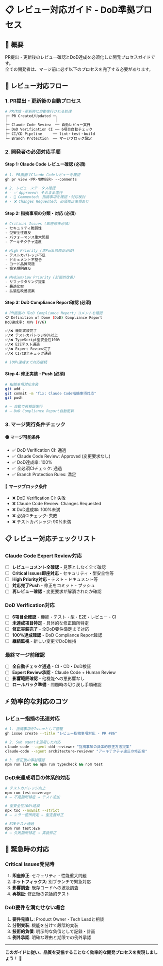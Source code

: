 # 📋 レビュー対応ガイド - DoD準拠プロセス

## 🎯 概要

PR提出・更新後のレビュー確認とDoD達成を必須化した開発プロセスガイドです。  
全ての開発者は、マージ前に必ず以下のプロセスを完了する必要があります。

## 🔄 レビュー対応フロー

### 1. PR提出・更新後の自動プロセス

```bash
# PR作成・更新時に自動実行される処理
┌─ PR Created/Updated ─┐
│                      │
├─ Claude Code Review  ── 自動レビュー実行
├─ DoD Verification CI ── 6項目自動チェック  
├─ CI/CD Pipeline     ── lint・test・build
└─ Branch Protection  ── マージブロック設定
```

### 2. 開発者の必須対応手順

#### Step 1: Claude Code レビュー確認 (必須)
```bash
# 1. PR画面でClaude Codeレビューを確認
gh pr view <PR-NUMBER> --comments

# 2. レビューステータス確認
# - ✅ Approved: そのまま進行
# - 🔄 Commented: 指摘事項を確認・対応検討
# - ❌ Changes Requested: 必須修正事項あり
```

#### Step 2: 指摘事項の分類・対応 (必須)
```bash
# Critical Issues (即座修正必須)
- セキュリティ脆弱性
- 型安全性違反  
- パフォーマンス重大問題
- アーキテクチャ違反

# High Priority (次Push前修正必須)
- テストカバレッジ不足
- ドキュメント不整合
- コード品質問題
- 命名規則違反

# Medium/Low Priority (計画的改善)
- リファクタリング提案
- 最適化案
- 拡張性改善提案
```

#### Step 3: DoD Compliance Report確認 (必須)
```bash
# PR画面の「DoD Compliance Report」コメントを確認
📋 Definition of Done (DoD) Compliance Report
DoD達成率: XX% (Y/6)

✅/❌ 機能実装完了
✅/❌ テストカバレッジ90%以上  
✅/❌ TypeScript型安全性100%
✅/❌ E2Eテスト通過
✅/❌ Expert Review完了
✅/❌ CI/CD全チェック通過

# 100%達成まで対応継続
```

#### Step 4: 修正実装・Push (必須)
```bash
# 指摘事項対応実装
git add .
git commit -m "fix: Claude Code指摘事項対応"
git push

# → 自動で再検証実行
# → DoD Compliance Report自動更新
```

### 3. マージ実行条件チェック

#### 🟢 マージ可能条件
- ✅ DoD Verification CI: 通過
- ✅ Claude Code Review: Approved (変更要求なし)
- ✅ DoD達成率: 100%
- ✅ 全必須CIチェック: 通過
- ✅ Branch Protection Rules: 満足

#### 🔴 マージブロック条件
- ❌ DoD Verification CI: 失敗
- ❌ Claude Code Review: Changes Requested
- ❌ DoD達成率: 100%未満
- ❌ 必須CIチェック: 失敗
- ❌ テストカバレッジ: 90%未満

## 📋 レビュー対応チェックリスト

### Claude Code Expert Review対応
- [ ] **レビューコメント全確認** - 見落としなく全て確認
- [ ] **Critical Issues即座対応** - セキュリティ・型安全性等
- [ ] **High Priority対応** - テスト・ドキュメント等
- [ ] **対応完了Push** - 修正をコミット・プッシュ
- [ ] **再レビュー確認** - 変更要求が解消されたか確認

### DoD Verification対応
- [ ] **6項目全確認** - 機能・テスト・型・E2E・レビュー・CI
- [ ] **未達成項目特定** - 具体的な修正箇所特定
- [ ] **修正実装完了** - 全DoD要件満足まで対応
- [ ] **100%達成確認** - DoD Compliance Report確認
- [ ] **継続監視** - 新しい変更でDoD維持

### 最終マージ前確認
- [ ] **全自動チェック通過** - CI・CD・DoD検証
- [ ] **Expert Review承認** - Claude Code + Human Review
- [ ] **影響範囲確認** - 他機能への悪影響なし
- [ ] **ロールバック準備** - 問題時の切り戻し手順確認

## ⚡ 効率的な対応のコツ

### レビュー指摘の迅速対応
```bash
# 1. 指摘事項をIssueとして管理
gh issue create --title "レビュー指摘事項対応 - PR #86"

# 2. Sub agentを活用した対応
claude-code --agent ddd-reviewer "指摘事項の具体的修正方法提案"
claude-code --agent architecture-reviewer "アーキテクチャ違反の修正案"

# 3. 修正後の事前確認
npm run lint && npm run typecheck && npm test
```

### DoD未達成項目の体系的対応
```bash
# テストカバレッジ向上
npm run test:coverage
# → 不足箇所特定 → テスト追加

# 型安全性100%達成  
npx tsc --noEmit --strict
# → エラー箇所特定 → 型定義修正

# E2Eテスト通過
npm run test:e2e
# → 失敗箇所特定 → 実装修正
```

## 🚨 緊急時の対応

### Critical Issues発見時
1. **即座修正**: セキュリティ・性能重大問題
2. **ホットフィックス**: 別ブランチで緊急対応
3. **影響調査**: 既存コードへの波及調査
4. **再検証**: 修正後の包括的テスト

### DoD要件を満たせない場合
1. **要件見直し**: Product Owner・Tech Leadと相談
2. **分割実装**: 機能を分けて段階的実装
3. **技術的負債**: 明示的な負債として記録・計画
4. **例外承認**: 明確な理由と期限での例外承認

---

**このガイドに従い、品質を妥協することなく効率的な開発プロセスを実現しましょう！** 🚀